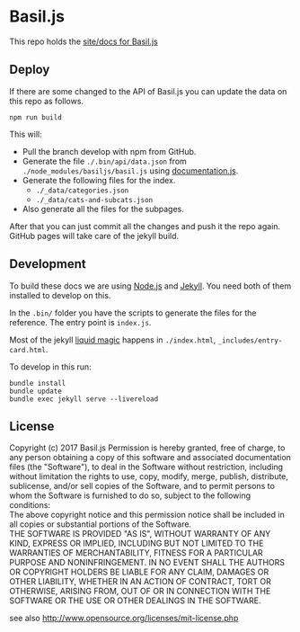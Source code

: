 Basil.js
========

This repo holds the [site/docs for Basil.js](https://basiljs.github.io/)  

## Deploy  

If there are some changed to the API of Basil.js you can update the data on this repo as follows.  

    npm run build

This will:  

- Pull the branch develop with npm from GitHub.
- Generate the file `./.bin/api/data.json` from `./node_modules/basiljs/basil.js` using [documentation.js](http://documentation.js.org/).
- Generate the following files for the index.
    + `./_data/categories.json`
    + `./_data/cats-and-subcats.json`
- Also generate all the files for the subpages.  

After that you can just commit all the changes and push it the repo again. GitHub pages will take care of the jekyll build.  


## Development ##

To build these docs we are using [Node.js](https://nodejs.org/en/) and [Jekyll](https://jekyllrb.com/). You need both of them installed to develop on this.  

In the `.bin/` folder you have the scripts to generate the files for the reference. The entry point is `index.js`.  

Most of the jekyll [liquid magic](https://github.com/Shopify/liquid/wiki/Liquid-for-Designers) happens in `./index.html`, `_includes/entry-card.html`.  

To develop in this run:

    bundle install
    bundle update
    bundle exec jekyll serve --livereload

## License ##

Copyright (c)  2017 Basil.js
Permission is hereby granted, free of charge, to any person obtaining a copy of this software and associated documentation files (the "Software"), to deal in the Software  without restriction, including without limitation the rights to use, copy, modify, merge, publish, distribute, sublicense, and/or sell copies of the Software, and to  permit persons to whom the Software is furnished to do so, subject to the following conditions:  
The above copyright notice and this permission notice shall be included in all copies or substantial portions of the Software.  
THE SOFTWARE IS PROVIDED "AS IS", WITHOUT WARRANTY OF ANY KIND, EXPRESS OR IMPLIED, INCLUDING BUT NOT LIMITED TO THE WARRANTIES OF MERCHANTABILITY, FITNESS FOR A  PARTICULAR PURPOSE AND NONINFRINGEMENT. IN NO EVENT SHALL THE AUTHORS OR COPYRIGHT HOLDERS BE LIABLE FOR ANY CLAIM, DAMAGES OR OTHER LIABILITY, WHETHER IN AN ACTION OF  CONTRACT, TORT OR OTHERWISE, ARISING FROM, OUT OF OR IN CONNECTION WITH THE SOFTWARE OR THE USE OR OTHER DEALINGS IN THE SOFTWARE.  

see also http://www.opensource.org/licenses/mit-license.php

